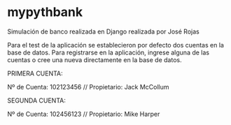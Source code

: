 # mypythbank
Simulación de banco realizada en Django realizada por José Rojas

Para el test de la aplicación se establecieron por defecto dos cuentas en la base de datos. Para registrarse en la aplicación, ingrese alguna de las cuentas o cree una nueva directamente en la base de datos.

PRIMERA CUENTA:

Nº de Cuenta: 102123456 // Propietario: Jack McCollum

SEGUNDA CUENTA:

Nº de Cuenta: 102456123 // Propietario: Mike Harper

